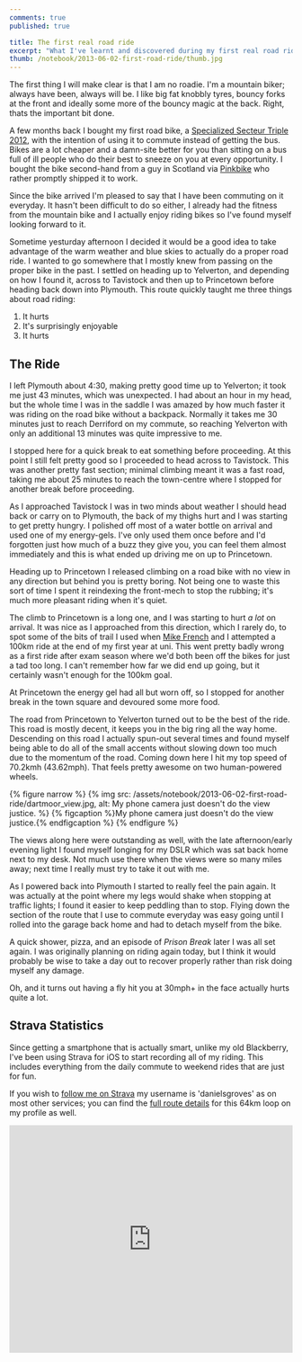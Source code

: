 ```yaml
---
comments: true
published: true

title: The first real road ride
excerpt: "What I've learnt and discovered during my first real road ride, a 64km loop on Dartmoor"
thumb: /notebook/2013-06-02-first-road-ride/thumb.jpg
---
```


The first thing I will make clear is that I am no roadie. I'm a mountain biker; always have been, always will be. I like big fat knobbly tyres, bouncy forks at the front and ideally some more of the bouncy magic at the back. Right, thats the important bit done.

A few months back I bought my first road bike, a [Specialized Secteur Triple 2012][bike], with the intention of using it to commute instead of getting the bus. Bikes are a lot cheaper and a damn-site better for you than sitting on a bus full of ill people who do their best to sneeze on you at every opportunity. I bought the bike second-hand from a guy in Scotland via [Pinkbike][pb] who rather promptly shipped it to work.

Since the bike arrived I'm pleased to say that I have been commuting on it everyday. It hasn't been difficult to do so either, I already had the fitness from the mountain bike and I actually enjoy riding bikes so I've found myself looking forward to it.

Sometime yesturday afternoon I decided it would be a good idea to take advantage of the warm weather and blue skies to actually do a proper road ride. I wanted to go somewhere that I mostly knew from passing on the proper bike in the past. I settled on heading up to Yelverton, and depending on how I found it, across to Tavistock and then up to Princetown before heading back down into Plymouth. This route quickly taught me three things about road riding:

1. It hurts
2. It's surprisingly enjoyable
3. It hurts

## The Ride

I left Plymouth about 4:30, making pretty good time up to Yelverton; it took me just 43 minutes, which was unexpected. I had about an hour in my head, but the whole time I was in the saddle I was amazed by how much faster it was riding on the road bike without a backpack. Normally it takes me 30 minutes just to reach Derriford on my commute, so reaching Yelverton with only an additional 13 minutes was quite impressive to me.

I stopped here for a quick break to eat something before proceeding. At this point I still felt pretty good so I proceeded to head across to Tavistock. This was another pretty fast section; minimal climbing meant it was a fast road, taking me about 25 minutes to reach the town-centre where I stopped for another break before proceeding.

As I approached Tavistock I was in two minds about weather I should head back or carry on to Plymouth, the back of my thighs hurt and I was starting to get pretty hungry. I polished off most of a water bottle on arrival and used one of my energy-gels. I've only used them once before and I'd forgotten just how much of a buzz they give you, you can feel them almost immediately and this is what ended up driving me on up to Princetown.

Heading up to Princetown I released climbing on a road bike with no view in any direction but behind you is pretty boring. Not being one to waste this sort of time I spent it reindexing the front-mech to stop the rubbing; it's much more pleasant riding when it's quiet.

The climb to Princetown is a long one, and I was starting to hurt *a lot* on arrival. It was nice as I approached from this direction, which I rarely do, to spot some of the bits of trail I used when [Mike French][mf] and I attempted a 100km ride at the end of my first year at uni. This went pretty badly wrong as a first ride after exam season where we'd both been off the bikes for just a tad too long. I can't remember how far we did end up going, but it certainly wasn't enough for the 100km goal.

At Princetown the energy gel had all but worn off, so I stopped for another break in the town square and devoured some more food.

The road from Princetown to Yelverton turned out to be the best of the ride. This road is mostly decent, it keeps you in the big ring all the way home. Descending on this road I actually spun-out several times and found myself being able to do all of the small accents without slowing down too much due to the momentum of the road. Coming down here I hit my top speed of 70.2kmh (43.62mph). That feels pretty awesome on two human-powered wheels.

{% figure narrow %}
  {% img src: /assets/notebook/2013-06-02-first-road-ride/dartmoor_view.jpg, alt: My phone camera just doesn't do the view justice. %}
  {% figcaption %}My phone camera just doesn't do the view justice.{% endfigcaption %}
{% endfigure %}

The views along here were outstanding as well, with the late afternoon/early evening light I found myself longing for my DSLR which was sat back home next to my desk. Not much use there when the views were so many miles away; next time I really must try to take it out with me.

As I powered back into Plymouth I started to really feel the pain again. It was actually at the point where my legs would shake when stopping at traffic lights; I found it easier to keep peddling than to stop. Flying down the section of the route that I use to commute everyday was easy going until I rolled into the garage back home and had to detach myself from the bike.

A quick shower, pizza, and an episode of *Prison Break* later I was all set again. I was originally planning on riding again today, but I think it would probably be wise to take a day out to recover properly rather than risk doing myself any damage.

Oh, and it turns out having a fly hit you at 30mph+ in the face actually hurts quite a lot.

## Strava Statistics

Since getting a smartphone that is actually smart, unlike my old Blackberry, I've been using Strava for iOS to start recording all of my riding. This includes everything from the daily commute to weekend rides that are just for fun.

If you wish to [follow me on Strava][strava] my username is 'danielsgroves' as on most other services; you can find the [full route details][route] for this 64km loop on my profile as well.

<iframe height='405' width='100%' frameborder='0' allowtransparency='true' scrolling='no' src='http://app.strava.com/activities/57539576/embed/023212c49b63cc1d67761b813b4bf70f774f06d7'></iframe>

[bike]: http://www.specializedconceptstore.co.uk/detail/12secteur/secteur/secteur%20triple/ "Secteur Triple 2012 on the Specialized Concept Store"
[pb]: http://pinkbike.com/ "Pinkbike Mountain bike new, photos, videos and exchange"
[mf]: http://forasimaging.com "Mike French' photography work on Foras Imaging"
[strava]: http://app.strava.com/athletes/2112694 "My profile on Strava"
[route]: http://app.strava.com/activities/57539576 "My first proper road ride on Strava. A 64km loop on Dartmoor"
